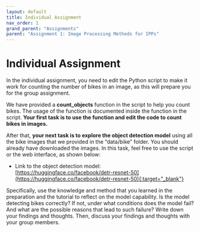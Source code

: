 ```yaml
---
layout: default
title: Individual Assignment
nav_order: 1
grand_parent: "Assignments"
parent: "Assignment 1: Image Processing Methods for IPPs"
---
```


# Individual Assignment

In the individual assignment, you need to edit the Python script to make it work for counting the number of bikes in an image, as this will prepare you for the group assignment.

We have provided a **count_objects** function in the script to help you count bikes. The usage of the function is documented inside the function in the script. **Your first task is to use the function and edit the code to count bikes in images.**

After that, **your next task is to explore the object detection model** using all the bike images that we provided in the “data/bike” folder. You should already have downloaded the images. In this task, feel free to use the script or the web interface, as shown below:

 - Link to the object detection model: [https://huggingface.co/facebook/detr-resnet-50](https://huggingface.co/facebook/detr-resnet-50){:target="_blank"}

Specifically, use the knowledge and method that you learned in the preparation and the tutorial to reflect on the model capability. Is the model detecting bikes correctly? If not, under what conditions does the model fail? And what are the possible reasons that lead to such failure? Write down your findings and thoughts. Then, discuss your findings and thoughts with your group members.
